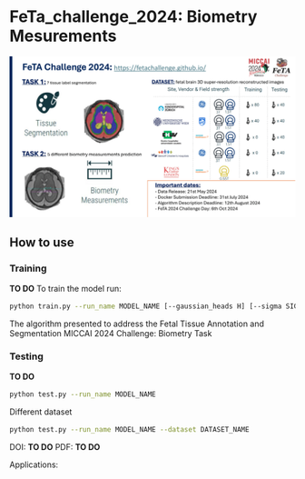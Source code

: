 # FeTa_challenge_2024: Biometry Mesurements

![Teaser of the challenge](imgs/feta_challenge_miccai_2024.png)

## How to use

### Training

**TO DO**
To train the model run:

```bash
python train.py --run_name MODEL_NAME [--gaussian_heads H] [--sigma SIGMA_1 ... SIGMA_H] [--learn_sigma] [--noise NOISE_LEVEL] [--noise_p P]
```

The algorithm presented to address the Fetal Tissue Annotation and Segmentation MICCAI 2024 Challenge: Biometry Task

### Testing

**TO DO**
```bash
python test.py --run_name MODEL_NAME
```
Different dataset

```bash
python test.py --run_name MODEL_NAME --dataset DATASET_NAME
```


DOI: **TO DO**
PDF: **TO DO**

Applications:
